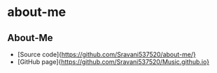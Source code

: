 # about-me
## About-Me
- [Source code]{https://github.com/Sravani537520/about-me/}
- [GitHub page]{https://github.com/Sravani537520/Music.github.io}

